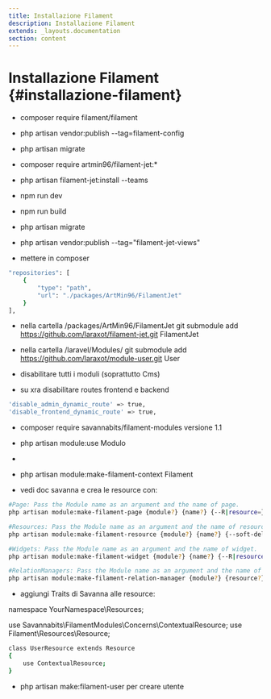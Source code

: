 ```yaml
---
title: Installazione Filament
description: Installazione Filament
extends: _layouts.documentation
section: content
---
```


# Installazione Filament {#installazione-filament}

- composer require filament/filament

- php artisan vendor:publish --tag=filament-config

- php artisan migrate

- composer require artmin96/filament-jet:*

- php artisan filament-jet:install --teams

- npm run dev

- npm run build

- php artisan migrate

- php artisan vendor:publish --tag="filament-jet-views"

- mettere in composer 

```bash
"repositories": [
    {
        "type": "path",
        "url": "./packages/ArtMin96/FilamentJet"
    }
],
```

- nella cartella /packages/ArtMin96/FilamentJet git submodule add https://github.com/laraxot/filament-jet.git FilamentJet

- nella cartella /laravel/Modules/ git submodule add https://github.com/laraxot/module-user.git User

- disabilitare tutti i moduli (soprattutto Cms)

- su xra disabilitare routes frontend e backend

```bash
'disable_admin_dynamic_route' => true,
'disable_frontend_dynamic_route' => true,
```

- composer require savannabits/filament-modules versione 1.1

- php artisan module:use Modulo
- 
- php artisan module:make-filament-context Filament


- vedi doc savanna e crea le resource con:

```bash
#Page: Pass the Module name as an argument and the name of page.
php artisan module:make-filament-page {module?} {name?} {--R|resource=} {--T|type=} {--F|force}

#Resources: Pass the Module name as an argument and the name of resources.
php artisan module:make-filament-resource {module?} {name?} {--soft-deletes} {--view} {--G|generate} {--S|simple} {--F|force}

#Widgets: Pass the Module name as an argument and the name of widget.
php artisan module:make-filament-widget {module?} {name?} {--R|resource=} {--C|chart} {--T|table} {--S|stats-overview} {--F|force}

#RelationManagers: Pass the Module name as an argument and the name of RelationManager.
php artisan module:make-filament-relation-manager {module?} {resource?} {relationship?} {recordTitleAttribute?} {--attach} {--associate} {--soft-deletes} {--view} {--F|force}
```

- aggiungi Traits di Savanna alle resource:

namespace YourNamespace\Resources;

use Savannabits\FilamentModules\Concerns\ContextualResource;
use Filament\Resources\Resource;

```bash
class UserResource extends Resource
{
    use ContextualResource;
}

```

- php artisan make:filament-user per creare utente